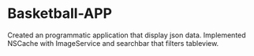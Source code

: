 # Basketball-APP
Created an programmatic application that display json data. Implemented NSCache with ImageService and searchbar that filters tableview.
